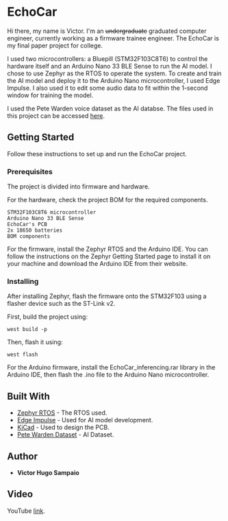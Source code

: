 # EchoCar

Hi there, my name is Victor. I'm an ~~undergraduate~~ graduated computer engineer, currently working as a firmware trainee engineer. The EchoCar is my final paper project for college.

I used two microcontrollers: a Bluepill (STM32F103C8T6) to control the hardware itself and an Arduino Nano 33 BLE Sense to run the AI model. I chose to use Zephyr as the RTOS to operate the system. To create and train the AI model and deploy it to the Arduino Nano microcontroller, I used Edge Impulse. I also used it to edit some audio data to fit within the 1-second window for training the model.

I used the Pete Warden voice dataset as the AI databse. The files used in this project can be accessed [here](https://drive.google.com/file/d/17HAxpKHDkPuj7wIeOMZ8yrCH6MHIF1b3/view?usp=sharing).

## Getting Started

Follow these instructions to set up and run the EchoCar project.

### Prerequisites

The project is divided into firmware and hardware.

For the hardware, check the project BOM for the required components.

```
STM32F103C8T6 microcontroller  
Arduino Nano 33 BLE Sense  
EchoCar's PCB  
2x 18650 batteries  
BOM components  
```

For the firmware, install the Zephyr RTOS and the Arduino IDE. You can follow the instructions on the Zephyr Getting Started page to install it on your machine and download the Arduino IDE from their website.

### Installing

After installing Zephyr, flash the firmware onto the STM32F103 using a flasher device such as the ST-Link v2.

First, build the project using:

```
west build -p
```

Then, flash it using:

```
west flash
```

For the Arduino firmware, install the EchoCar_inferencing.rar library in the Arduino IDE, then flash the .ino file to the Arduino Nano microcontroller.

## Built With

* [Zephyr RTOS](https://www.zephyrproject.org/) - The RTOS used.  
* [Edge Impulse](https://edgeimpulse.com/) - Used for AI model development.  
* [KiCad](https://www.kicad.org/) - Used to design the PCB.
* [Pete Warden Dataset](https://arxiv.org/pdf/1804.03209) - AI Dataset.

## Author

* **Victor Hugo Sampaio**

## Video
YouTube [link](https://youtu.be/iiWRqvPNBO4).

